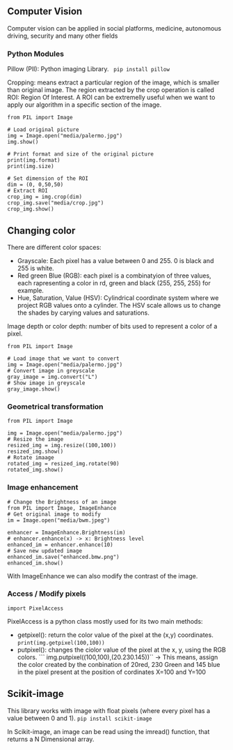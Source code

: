 ## Computer Vision

Computer vision can be applied in social platforms, medicine, autonomous driving, security and many other fields

### Python Modules

Pillow (PIl): Python imaging Library. 
``` pip install pillow```

Cropping: means extract a particular region of the image, which is smaller than original image. The region extracted by the crop operation is called ROI: Region Of Interest. A ROI can be extremelly useful when we want to apply our algorithm in a specific section of the image. 


```
from PIL import Image

# Load original picture
img = Image.open("media/palermo.jpg")
img.show()

# Print format and size of the original picture
print(img.format)
print(img.size)

# Set dimension of the ROI
dim = (0, 0,50,50)
# Extract ROI
crop_img = img.crop(dim)
crop_img.save("media/crop.jpg")
crop_img.show()
```

## Changing color 

There are different color spaces:
* Grayscale: Each pixel has a value between 0 and 255. 0 is black and 255 is white. 
* Red green Blue (RGB): each pixel is a combinatyion of three values, each rapresenting a color in rd, green and black (255, 255, 255) for example.
* Hue, Saturation, Value (HSV): Cylindrical coordinate system where we project RGB values onto a cylinder. The HSV scale allows us to change the shades by carying values and saturations. 

Image depth or color depth: number of bits used to represent a color of a pixel. 
```
from PIL import Image

# Load image that we want to convert
img = Image.open("media/palermo.jpg")
# Convert image in greyscale
gray_image = img.convert("L")
# Show image in greyscale
gray_image.show()
```

### Geometrical transformation

```
from PIL import Image

img = Image.open("media/palermo.jpg")
# Resize the image
resized_img = img.resize((100,100))
resized_img.show()
# Rotate imaage
rotated_img = resized_img.rotate(90)
rotated_img.show()
```

### Image enhancement

```
# Change the Brightness of an image
from PIL import Image, ImageEnhance
# Get original image to modify
im = Image.open("media/bwm.jpeg")

enhancer = ImageEnhance.Brightness(im)
# enhancer.enhance(x) -> x: Brightness level
enhanced_im = enhancer.enhance(10)
# Save new updated image
enhanced_im.save("enhanced.bmw.png")
enhanced_im.show()
```

With ImageEnhance we can also modify the contrast of the image. 

### Access / Modify pixels

```
import PixelAccess
```
PixelAccess is a python class mostly used for its two main methods:
* getpixel(): return the color value of the pixel at the (x,y) coordinates. ```print(img.getpixel(100,100))```
* putpixel(): changes the ciolor value of the pixel at the x, y, using the RGB colors. ``` img.putpixel((100,100),(20.230.145))`` -> This means, assign the color created by the conbination of 20red, 230 Green and 145 blue in the pixel present at the position of cordinates X=100 and Y=100

## Scikit-image

This library works with image with float pixels (where every pixel has a value between 0 and 1).
```pip install scikit-image```

In Scikit-image, an image can be read using the imread() function, that returns a N Dimensional array. 



